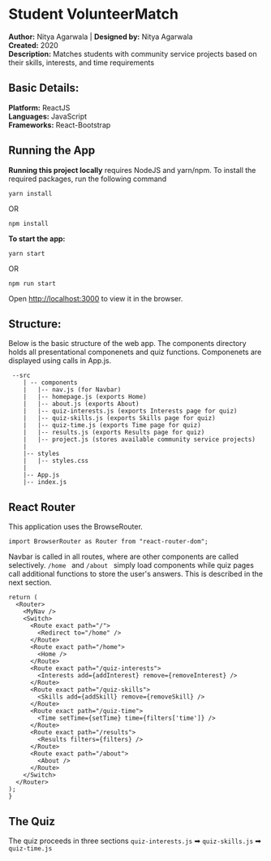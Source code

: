 # Student VolunteerMatch
**Author:** Nitya Agarwala   |  **Designed by:** Nitya Agarwala  
**Created:** 2020  
**Description:** Matches students with community service projects based on their skills, interests, and time requirements

## Basic Details:
**Platform:** ReactJS  
**Languages:** JavaScript  
**Frameworks:** React-Bootstrap

## Running the App

**Running this project locally** requires NodeJS and yarn/npm. To install the required packages, run the following command

```yarn install```

OR

```npm install```

**To start the app:**  

```yarn start```

OR

```npm run start```

Open [http://localhost:3000](http://localhost:3000) to view it in the browser.

## Structure:
Below is the basic structure of the web app. The components directory holds all presentational componenets and quiz functions. Componenets are displayed using calls in App.js.
```
 --src
    | -- components
    |   |-- nav.js (for Navbar)
    |   |-- homepage.js (exports Home)
    |   |-- about.js (exports About)
    |   |-- quiz-interests.js (exports Interests page for quiz)
    |   |-- quiz-skills.js (exports Skills page for quiz)
    |   |-- quiz-time.js (exports Time page for quiz)
    |   |-- results.js (exports Results page for quiz)
    |   |-- project.js (stores available community service projects)
    |
    |-- styles
    |   |-- styles.css
    |
    |-- App.js
    |-- index.js
 ```
## React Router
This application uses the BrowseRouter.
 ```
 import BrowserRouter as Router from "react-router-dom";
 ```
Navbar is called in all routes, where are other components are called selectively.  ```/home ``` and  ```/about ``` simply load components while quiz pages call additional functions to store the user's answers. This is described in the next section.
  ```
  return (
    <Router>
      <MyNav />
      <Switch>
        <Route exact path="/">
          <Redirect to="/home" />
        </Route>
        <Route exact path="/home">
          <Home />
        </Route>
        <Route exact path="/quiz-interests">
          <Interests add={addInterest} remove={removeInterest} />
        </Route>
        <Route exact path="/quiz-skills">
          <Skills add={addSkill} remove={removeSkill} />
        </Route>
        <Route exact path="/quiz-time">
          <Time setTime={setTime} time={filters['time']} />
        </Route>
        <Route exact path="/results">
          <Results filters={filters} />
        </Route>
        <Route exact path="/about">
          <About />
        </Route>
      </Switch>
    </Router>
  );
}
```
## The Quiz
The quiz proceeds in three sections
```quiz-interests.js``` ➡ ```quiz-skills.js``` ➡ ```quiz-time.js```
